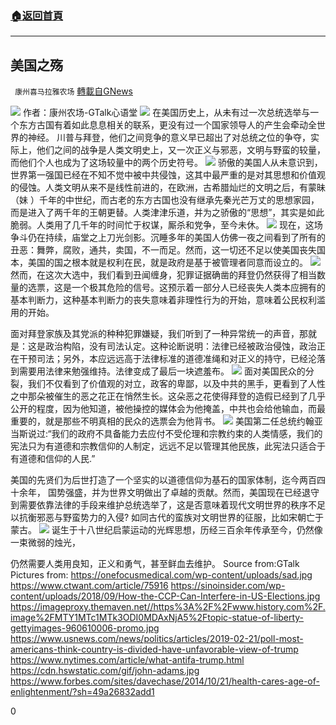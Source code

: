 ###  [:house:返回首頁](https://github.com/ourhimalayas/txt)
---

## 美国之殇
` 康州喜马拉雅农场` [轉載自GNews](https://gnews.org/zh-hans/551547/)

![]()![](https://gnews-media-offload.s3.amazonaws.com/wp-content/uploads/2020/10/24064746/WhatsApp-Image-2020-10-24-at-15.08.49.jpeg)
作者：康州农场-GTalk心语堂
![]()![](https://gnews-media-offload.s3.amazonaws.com/wp-content/uploads/2020/11/12194934/image2-9.jpeg)
在美国历史上，从未有过一次总统选举与一个东方古国有着如此息息相关的联系，更没有过一个国家领导人的产生会牵动全世界的神经。 川普与拜登，他们之间竞争的意义早已超出了对总统之位的争夺，实际上，他们之间的战争是人类文明史上，又一次正义与邪恶，文明与野蛮的较量，而他们个人也成为了这场较量中的两个历史符号。
![]()![](https://gnews-media-offload.s3.amazonaws.com/wp-content/uploads/2020/11/12110935/image3-5.jpeg)
骄傲的美国人从未意识到，世界第一强国已经在不知不觉中被中共侵蚀，这其中最严重的是对其思想和价值观的侵蚀。人类文明从来不是线性前进的，在欧洲，古希腊灿烂的文明之后，有蒙昧（妹 ）千年的中世纪，而古老的东方古国也没有继承先秦光芒万丈的思想家园，而是进入了两千年的王朝更替。人类津津乐道，并为之骄傲的“思想”，其实是如此脆弱。人类用了几千年的时间忙于权谋，厮杀和党争，至今未休。
![]()![](https://gnews-media-offload.s3.amazonaws.com/wp-content/uploads/2020/11/12110950/image4-5.png)
现在，这场争斗仍在持续，庙堂之上刀光剑影。沉睡多年的美国人仿佛一夜之间看到了所有的丑恶：舞弊，腐败，通共，卖国，不一而足。然而，这一切还不足以使美国丧失国本，美国的国之根本就是权利在民，就是政府是基于被管理者同意而设立的。
![]()![](https://gnews-media-offload.s3.amazonaws.com/wp-content/uploads/2020/11/12111001/image5-3.jpeg)
然而，在这次大选中，我们看到丑闻缠身，犯罪证据确凿的拜登仍然获得了相当数量的选票，这是一个极其危险的信号。这预示着一部分人已经丧失人类本应拥有的基本判断力，这种基本判断力的丧失意味着非理性行为的开始，意味着公民权利滥用的开始。

面对拜登家族及其党派的种种犯罪嫌疑，我们听到了一种异常统一的声音，那就是：这是政治构陷，没有司法认定。这种论断说明：法律已经被政治侵蚀，政治正在干预司法；另外，本应远远高于法律标准的道德准绳和对正义的持守，已经沦落到需要用法律来勉强维持。法律变成了最后一块遮羞布。
![]()![](https://gnews-media-offload.s3.amazonaws.com/wp-content/uploads/2020/11/12111010/image6-3.jpeg)
面对美国民众的分裂，我们不仅看到了价值观的对立，政客的卑鄙，以及中共的黑手，更看到了人性之中那朵被催生的恶之花正在悄然生长。这朵恶之花使得拜登的造假已经到了几乎公开的程度，因为他知道，被他操控的媒体会为他掩盖，中共也会给他输血，而最重要的，就是那些不明真相的民众的选票会为他背书。
![]()![](https://gnews-media-offload.s3.amazonaws.com/wp-content/uploads/2020/11/12111020/image7-2.jpeg)
美国第二任总统约翰亚当斯说过:“我们的政府不具备能力去应付不受伦理和宗教约束的人类情感，我们的宪法只为有道德和宗教信仰的人制定，远远不足以管理其他民族，此宪法只适合于有道德和信仰的人民.”

美国的先贤们为后世打造了一个坚实的以道德信仰为基石的国家体制，迄今两百四十余年， 国势强盛，并为世界文明做出了卓越的贡献。然而，美国现在已经退守到需要依靠法律的手段来维护总统选举了​，这是否意味着现代文明世界的秩序不足以抗衡邪恶与野蛮势力的入侵? 如同古代的蛮族对文明世界的征服，比如宋朝亡于蒙古。
![]()![](https://gnews-media-offload.s3.amazonaws.com/wp-content/uploads/2020/11/12111026/image8-1.jpeg)
诞生于十八世纪启蒙运动的光辉思想，历经三百余年传承至今，仍然像一束微弱的烛光，

仍然需要人类用良知，正义和勇气，甚至鲜血去维护。
Source from:GTalk
Pictures from:
https://onefocusmedical.com/wp-content/uploads/sad.jpg 
https://www.ctwant.com/article/75916 
https://sinoinsider.com/wp-content/uploads/2018/09/How-the-CCP-Can-Interfere-in-US-Elections.jpg 
https://imageproxy.themaven.net//https%3A%2F%2Fwww.history.com%2F.image%2FMTY1MTc1MTk3ODI0MDAxNjA5%2Ftopic-statue-of-liberty-gettyimages-960610006-promo.jpg 
https://www.usnews.com/news/politics/articles/2019-02-21/poll-most-americans-think-country-is-divided-have-unfavorable-view-of-trump 
https://www.nytimes.com/article/what-antifa-trump.html 
https://cdn.hswstatic.com/gif/john-adams.jpg 
https://www.forbes.com/sites/davechase/2014/10/21/health-cares-age-of-enlightenment/?sh=49a26832add1

0
